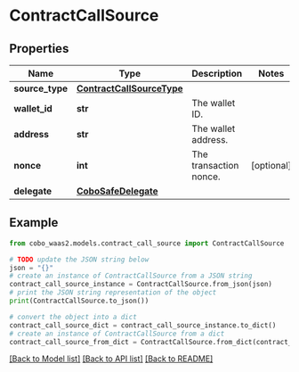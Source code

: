 # ContractCallSource


## Properties

Name | Type | Description | Notes
------------ | ------------- | ------------- | -------------
**source_type** | [**ContractCallSourceType**](ContractCallSourceType.md) |  | 
**wallet_id** | **str** | The wallet ID. | 
**address** | **str** | The wallet address. | 
**nonce** | **int** | The transaction nonce. | [optional] 
**delegate** | [**CoboSafeDelegate**](CoboSafeDelegate.md) |  | 

## Example

```python
from cobo_waas2.models.contract_call_source import ContractCallSource

# TODO update the JSON string below
json = "{}"
# create an instance of ContractCallSource from a JSON string
contract_call_source_instance = ContractCallSource.from_json(json)
# print the JSON string representation of the object
print(ContractCallSource.to_json())

# convert the object into a dict
contract_call_source_dict = contract_call_source_instance.to_dict()
# create an instance of ContractCallSource from a dict
contract_call_source_from_dict = ContractCallSource.from_dict(contract_call_source_dict)
```
[[Back to Model list]](../README.md#documentation-for-models) [[Back to API list]](../README.md#documentation-for-api-endpoints) [[Back to README]](../README.md)


